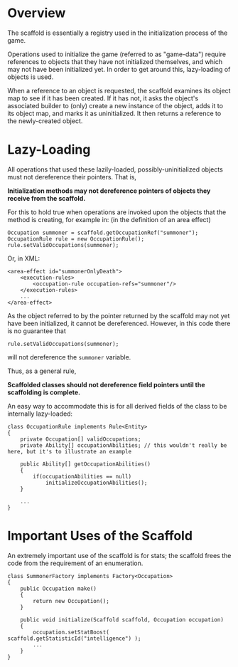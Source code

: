 # Overview #

The scaffold is essentially a registry used in the initialization process of the game.

Operations used to initialize the game (referred to as "game-data") require references to objects that they have not initialized themselves, and which may not have been initialized yet.  In order to get around this, lazy-loading of objects is used.

When a reference to an object is requested, the scaffold examines its object map to see if it has been created.  If it has not, it asks the object's associated builder to (only) create a new instance of the object, adds it to its object map, and marks it as uninitialized.  It then returns a reference to the newly-created object.

# Lazy-Loading #

All operations that used these lazily-loaded, possibly-uninitialized objects must not dereference their pointers.  That is,

**Initialization methods may not dereference pointers of objects they receive from the scaffold.**

For this to hold true when operations are invoked upon the objects that the method is creating, for example in: (in the definition of an area effect)
```
Occupation summoner = scaffold.getOccupationRef("summoner");
OccupationRule rule = new OccupationRule();
rule.setValidOccupations(summoner);
```
Or, in XML:
```
<area-effect id="summonerOnlyDeath">
    <execution-rules>
        <occupation-rule occupation-refs="summoner"/>
    </execution-rules>
    ...
</area-effect>
```
As the object referred to by the pointer returned by the scaffold may not yet have been initialized, it cannot be dereferenced.  However, in this code there is no guarantee that
```
rule.setValidOccupations(summoner);
```
will not dereference the `summoner` variable.

Thus, as a general rule,

**Scaffolded classes should not dereference field pointers until the scaffolding is complete.**

An easy way to accommodate this is for all derived fields of the class to be internally lazy-loaded:
```
class OccupationRule implements Rule<Entity>
{
    private Occupation[] validOccupations;
    private Ability[] occupationAbilities; // this wouldn't really be here, but it's to illustrate an example

    public Ability[] getOccupationAbilities()
    {
        if(occupationAbilities == null)
            initializeOccupationAbilities();
    }

    ...
}
```

# Important Uses of the Scaffold #

An extremely important use of the scaffold is for stats; the scaffold frees the code from the requirement of an enumeration.

```
class SummonerFactory implements Factory<Occupation>
{
    public Occupation make()
    {
        return new Occupation();
    }

    public void initialize(Scaffold scaffold, Occupation occupation)
    {
        occupation.setStatBoost( scaffold.getStatisticId("intelligence") );
        ...
    }
}
```
